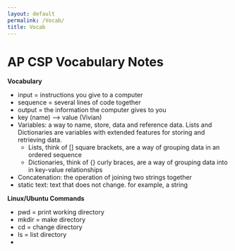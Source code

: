 ```yaml
---
layout: default
permalink: /Vocab/
title: Vocab
---
```


# AP CSP Vocabulary Notes
**Vocabulary** 
<ul> 
    <li>input = instructions you give to a computer</li>
    <li>sequence = several lines of code together</li>
    <li>output = the information the computer gives to you</li>
    <li>key (name) --> value (Vivian)</li>
    <li>Variables: a way to name, store, data and reference data. Lists and Dictionaries are variables with extended features for storing and retrieving data.
        <ul>
            <li>Lists, think of [] square brackets, are a way of grouping data in an ordered sequence</li>
            <li>Dictionaries, think of {} curly braces, are a way of grouping data into in key-value relationships</li>
        </ul>
    </li>
    <li>Concatenation: the operation of joining two strings together </li>
    <li>static text: text that does not change. for example, a string</li>
</ul>

**Linux/Ubuntu Commands** 
<ul>
    <li>pwd = print working directory</li>
    <li>mkdir = make directory</li>
    <li>cd = change directory</li>
    <li>ls = list directory<li>
</ul>


